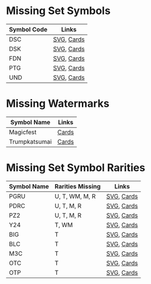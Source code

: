# Missing Set Symbols
| Symbol Code | Links |
| ----------- | ----- |
| DSC | [SVG](https://svgs.scryfall.io/sets/dsc.svg), [Cards](https://scryfall.com/sets/dsc) |
| DSK | [SVG](https://svgs.scryfall.io/sets/dsk.svg), [Cards](https://scryfall.com/sets/dsk) |
| FDN | [SVG](https://svgs.scryfall.io/sets/fdn.svg), [Cards](https://scryfall.com/sets/fdn) |
| PTG | [SVG](https://svgs.scryfall.io/sets/ptg.svg), [Cards](https://scryfall.com/sets/ptg) |
| UND | [SVG](https://svgs.scryfall.io/sets/und.svg), [Cards](https://scryfall.com/sets/und) |

# Missing Watermarks
| Symbol Name | Links |
| ----------- | ----- |
| Magicfest | [Cards](https://api.scryfall.com/cards/search?q=watermark:magicfest) |
| Trumpkatsumai | [Cards](https://api.scryfall.com/cards/search?q=watermark:trumpkatsumai) |

# Missing Set Symbol Rarities
| Symbol Name | Rarities Missing | Links |
| ----------- | ---------------- | ----- |
| PGRU | U, T, WM, M, R | [SVG](https://svgs.scryfall.io/sets/pgru.svg), [Cards](https://scryfall.com/sets/pgru) |
| PDRC | U, T, M, R | [SVG](https://svgs.scryfall.io/sets/pdrc.svg), [Cards](https://scryfall.com/sets/pdrc) |
| PZ2 | U, T, M, R | [SVG](https://svgs.scryfall.io/sets/pz2.svg), [Cards](https://scryfall.com/sets/pz2) |
| Y24 | T, WM | [SVG](https://svgs.scryfall.io/sets/y24.svg), [Cards](https://scryfall.com/sets/ywoe) |
| BIG | T | [SVG](https://svgs.scryfall.io/sets/big.svg), [Cards](https://scryfall.com/sets/tbig) |
| BLC | T | [SVG](https://svgs.scryfall.io/sets/blc.svg), [Cards](https://scryfall.com/sets/tblc) |
| M3C | T | [SVG](https://svgs.scryfall.io/sets/m3c.svg), [Cards](https://scryfall.com/sets/tm3c) |
| OTC | T | [SVG](https://svgs.scryfall.io/sets/otc.svg), [Cards](https://scryfall.com/sets/totc) |
| OTP | T | [SVG](https://svgs.scryfall.io/sets/otp.svg), [Cards](https://scryfall.com/sets/totp) |
